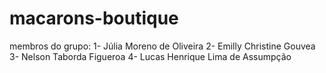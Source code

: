# macarons-boutique
membros do grupo:
1- Júlia Moreno de Oliveira
2- Emilly Christine Gouvea
3- Nelson Taborda Figueroa
4- Lucas Henrique Lima de Assumpção

